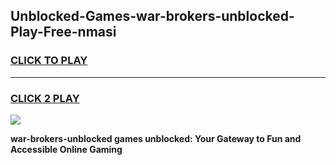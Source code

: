 
## Unblocked-Games-war-brokers-unblocked-Play-Free-nmasi
<h3>
<a href="https://premium76.site?title=war-brokers-unblocked&ref=12A">CLICK TO PLAY</a></h3>
<hr>

<h3>
<a href="https://premium76.site?title=war-brokers-unblocked&ref=12A">CLICK 2 PLAY</a>
  
</h3>

<a href="https://premium76.site?title=war-brokers-unblocked&ref=12A"><img src="https://clearcache.store/games.png"></a>


**war-brokers-unblocked games unblocked: Your Gateway to Fun and Accessible Online Gaming**
